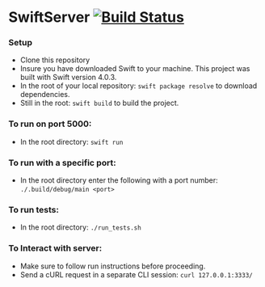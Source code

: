 # SwiftServer [![Build Status](https://travis-ci.org/ericdrosado/Swift-Server.svg?branch=master)](https://travis-ci.org/ericdrosado/Swift-Server) 

### Setup
+ Clone this repository
+ Insure you have downloaded Swift to your machine. This project was built with Swift version 4.0.3.
+ In the root of your local repository:
```swift package resolve```
to download dependencies.
+ Still in the root:
```swift build```
to build the project.

### To run on port 5000:
+ In the root directory:
```swift run```

### To run with a specific port:
+ In the root directory enter the following with a port number:
```./.build/debug/main <port>```

### To run tests:
+ In the root directory:
```./run_tests.sh```

### To Interact with server:
+ Make sure to follow run instructions before proceeding.
+ Send a cURL request in a separate CLI session:
```curl 127.0.0.1:3333/```
